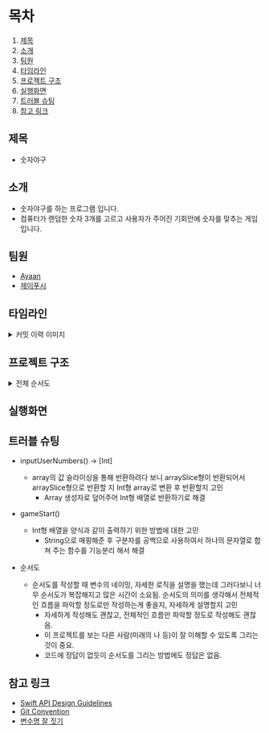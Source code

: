 <!-- 
1. 제목: 앱 이름
2. 소개: 2~3줄 사이의 간략한 소개글
3. 팀원
3-1. 사진 (아바타 or 미모지)
3-2. 닉네임
3-3. 역할
4. 타임라인: 시간 순으로 프로젝트의 주요 진행 척도를 표시
5. 시각화된 프로젝트 구조(다이어그램 등)
6. 실행 화면(기능 설명)
6-1. 화면 스크린샷 or gif
6-2. 해당 화면에 대한 설명
7. 트러블 슈팅
7-1. 겪었던 문제점, 고민했던 부분 → 해결책
7-2. 사소하다고 느껴지더라도 가능한 많은 트러블 슈팅을 작성합니다. (물론 순서는 중요도 순으로 작성합니다.)
* 문제해결 항목과 내용이 많다면 캠프 이후에 항목수를 조절하여 README 분량을 조절해보세요.
README DAY에 README를 완벽하게 완성하는 것이 아니기 때문에 포트폴리오 제출시 다시 한번 다듬어 봅시다.
8. 참고 링크

8-1. 사용한 자료의 출처, 식별자 표시

-->
# 목차
1. [제목](#제목)
2. [소개](#소개)
3. [팀원](#팀원)
4. [타임라인](#타임라인)
5. [프로젝트 구조](#프로젝트-구조)
6. [실행화면](#실행화면)
7. [트러블 슈팅](#트러블-슈팅)
8. [참고 링크](#참고-링크)

## 제목
- 숫자야구
## 소개
- 숫자야구를 하는 프로그램 입니다.
- 컴퓨터가 랜덤한 숫자 3개를 고르고 사용자가 주어진 기회안에 숫자를 맞추는 게임입니다.

## 팀원
- [Ayaan]()
- [제이푸시]()

## 타임라인
<details>
   <summary>커밋 이력 이미지</summary>

<img width="546" alt="스크린샷 2022-08-19 17 16 06" src="https://user-images.githubusercontent.com/82566116/185575539-f16b1d6c-86c1-456c-91c4-a4e17727f2bb.png">
<img width="548" alt="스크린샷 2022-08-19 17 16 16" src="https://user-images.githubusercontent.com/82566116/185575570-d313ba59-80cc-42a9-ba7f-e822a899cfe0.png">
<img width="559" alt="스크린샷 2022-08-19 17 16 28" src="https://user-images.githubusercontent.com/82566116/185575614-37735251-83d1-43c7-9c64-eb99eda6ca79.png">
<img width="552" alt="스크린샷 2022-08-19 17 16 39" src="https://user-images.githubusercontent.com/82566116/185575652-b164ee53-0482-42db-980e-05d17f1ea96b.png">
   </details>
   
## 프로젝트 구조
<details>
    <summary>전체 순서도</summary>

| main | selectMenu |
| -- | -- |
| <img src="https://user-images.githubusercontent.com/82566116/184847815-ec5cd80a-cd37-49d9-9be7-4ae547718c0a.png"/> | ![제목 없는 다이어그램-selectMenu drawio](https://user-images.githubusercontent.com/82566116/184848001-3a084877-8694-498a-ab09-81a5aa21e673.png) |

| playBall | generateAnswer | enterUserNumbers |
| -- | -- | -- |
| ![제목 없는 다이어그램-playBall drawio-2](https://user-images.githubusercontent.com/82566116/184856520-a89cc006-a5b0-481b-812c-b362a42fb5f2.png) | ![제목 없는 다이어그램-generateAnswer drawio](https://user-images.githubusercontent.com/82566116/184852209-c5285dda-74dc-4839-a68e-5d7da3461fa3.png) | ![제목 없는 다이어그램-enterUserNumbers drawio](https://user-images.githubusercontent.com/82566116/184852230-c1d4cc04-379f-4af1-8da1-1244c64b9f47.png) |

| validateNumbers | refereeDecision |
| -- | -- |
| ![제목 없는 다이어그램-validateNumbers drawio](https://user-images.githubusercontent.com/82566116/184852514-3a98f260-5a33-4a19-9b79-7a68eb5843a5.png) | ![제목 없는 다이어그램-refereeDecision drawio](https://user-images.githubusercontent.com/82566116/184852720-fa5472e3-db07-4f6d-826c-c4602da2cc4f.png)

</details>

## 실행화면


## 트러블 슈팅
-  inputUserNumbers() -> [Int]
   - array의 값 슬라이싱을 통해 반환하려다 보니 arraySlice형이 반환되어서 arraySlice형으로 반환할 지 Int형 array로 변환 후 반환할지 고민
     - Array 생성자로 덮어주어 Int형 배열로 반환하기로 해결

- gameStart()
  - Int형 배열을 양식과 같이 출력하기 위한 방법에 대한 고민
    - String으로 매핑해준 후 구분자를 공백으로 사용하여서 하나의 문자열로 합쳐 주는 함수를 기능분리 해서 해결

- 순서도
  - 순서도를 작성할 때 변수의 네이밍, 자세한 로직을 설명을 했는데 그러다보니 너무 순서도가 복잡해지고 많은 시간이 소요됨. 순서도의 의미를 생각해서 전체적인 흐름을 파악할 정도로만 작성하는게 좋을지, 자세하게 설명할지 고민
    - 자세하게 작성해도 괜찮고, 전체적인 흐름만 파악할 정도로 작성해도 괜찮음.
    - 이 프로젝트를 보는 다른 사람(미래의 나 등)이 잘 이해할 수 있도록 그리는 것이 중요.
    - 코드에 정답이 없듯이 순서도를 그리는 방법에도 정답은 없음.


## 참고 링크
- [Swift API Design Guidelines](https://www.swift.org/documentation/api-design-guidelines/)
- [Git Convention](https://udacity.github.io/git-styleguide/)
- [변수명 잘 짓기](https://tv.naver.com/v/4980432/list/267189)

